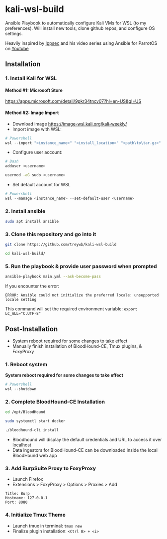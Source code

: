# kali-wsl-build

Ansible Playbook to automatically configure Kali VMs for WSL (to my preferences). Will install new tools, clone github repos, and configure OS settings.

Heavily inspired by [Ippsec](https://github.com/ippsec/parrot-build/) and his video series using Ansible for ParrotOS on [Youtube](https://youtube.com/playlist?list=PLidcsTyj9JXJVIFqyHBHzrRYKPpZYFjM8&si=6n2xfM20y4F5v_i1)

## Installation
### 1. Install Kali for WSL

#### Method #1: Microsoft Store
https://apps.microsoft.com/detail/9pkr34tncv07?hl=en-US&gl=US

#### Method #2: Image Import
* Download image https://image-wsl.kali.org/kali-weekly/
* Import image with WSL:
```powershell
# Powershell
wsl --import "<instance_name>" "<install_location>" "<path\to\tar.gz>" --version 2
```

* Configure user account:
```bash
# Bash
adduser <username>

usermod -aG sudo <username>
```
* Set default account for WSL
```powershell
# Powershell
wsl --manage <instance_name> --set-default-user <username>
```

### 2. Install ansible
```bash
sudo apt install ansible
```

### 3. Clone this repository and go into it
```bash
git clone https://github.com/treywb/kali-wsl-build

cd kali-wsl-build/
```

### 5. Run the playbook & provide user password when prompted
```bash
ansible-playbook main.yml --ask-become-pass
```

If you encounter the error:

`ERROR: Ansible could not initialize the preferred locale: unsupported locale setting`

This command will set the required environment variable:
`export LC_ALL="C.UTF-8"`

## Post-Installation
- System reboot required for some changes to take effect
- Manually finish installation of BloodHound-CE, Tmux plugins, & FoxyProxy

### 1. Reboot system

**System reboot required for some changes to take effect**
```powershell
# Powershell
wsl --shutdown
```

### 2. Complete BloodHound-CE Installation
```bash
cd /opt/BloodHound

sudo systemctl start docker

./bloodhound-cli install
```
- Bloodhound will display the default credentials and URL to access it over localhost
- Data ingestors for BloodHound-CE can be downloaded inside the local BloodHound web app

### 3. Add BurpSuite Proxy to FoxyProxy
- Launch Firefox
- Extensions > FoxyProxy > Options > Proxies > Add

```
Title: Burp
Hostname: 127.0.0.1
Port: 8080
```

### 4. Initialize Tmux Theme
- Launch tmux in terminal: `tmux new`
- Finalize plugin installation: `<Ctrl B> + <i>`
